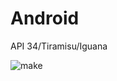 # Android
API 34/Tiramisu/Iguana



![make](https://github.com/jeongwwon/Android/assets/104192273/91542341-6aae-4823-b3d8-a0b8692e8547)
